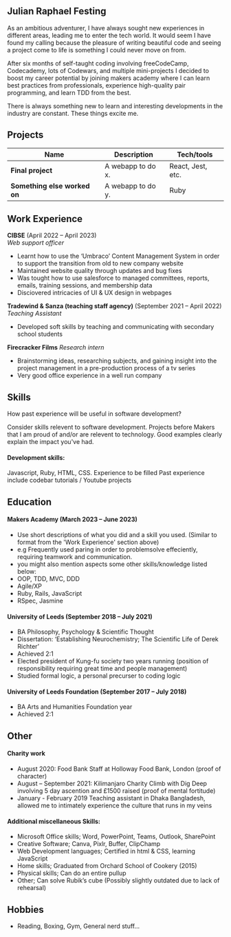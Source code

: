 ## Julian Raphael Festing

As an ambitious adventurer, I have always sought new experiences in different areas, leading me to enter the tech world. It would seem I have found my calling because the pleasure of writing beautiful code and seeing a project come to life is something I could never move on from. 

After six months of self-taught coding involving freeCodeCamp, Codecademy, lots of Codewars, and multiple mini-projects I decided to boost my career potential by joining makers academy where I can learn best practices from professionals, experience high-quality pair programming, and learn TDD from the best. 

There is always something new to learn and interesting developments in the industry are constant. These things excite me. 


## Projects

| Name                         | Description       | Tech/tools        |
| ---------------------------- | ----------------- | ----------------- |
| **Final project**            | A webapp to do x. | React, Jest, etc. |
| **Something else worked on** | A webapp to do y. | Ruby              |

## Work Experience

**CIBSE** (April 2022 – April 2023)  
_Web support officer_
-	Learnt how to use the ‘Umbraco’ Content Management System in order to support the transition from old to new company website 
-	Maintained website quality through updates and bug fixes 
-	Was tought how to use salesforce to managed committees, reports, emails, training sessions, and membership data
-	Disciovered intricacies of UI & UX design in webpages

**Tradewind & Sanza (teaching staff agency)** (September 2021 – April 2022)  
_Teaching Assistant_
- Developed soft skills by teaching and communicating with secondary school students

**Firecracker Films**
_Research intern_
-	Brainstorming ideas, researching subjects, and gaining insight into the project management in a pre-production process of a tv series 
-	Very good office experience in a well run company

## Skills

How past experience will be useful in software development?

Consider skills relevent to software development. Projects before Makers that I am proud of and/or are relevent to technology. Good examples clearly explain the impact you've had. 

#### Development skills: 

Javascript, Ruby, HTML, CSS. 
Experience to be filled
Past experience include codebar tutorials / Youtube projects

## Education

#### Makers Academy (March 2023 – June 2023)
- Use short descriptions of what you did and a skill you used. (Similar to format from the 'Work Experience' section above)
- e.g Frequently used paring in order to problemsolve effeciently, requiring teamwork and communication.
- you might also mention aspects some other skills/knowledge listed below: 
- OOP, TDD, MVC, DDD
- Agile/XP
- Ruby, Rails, JavaScript
- RSpec, Jasmine

#### University of Leeds (September 2018 – July 2021)
- BA Philosophy, Psychology & Scientific Thought
-	Dissertation: ‘Establishing Neurochemistry; The Scientific Life of Derek Richter’
-	Achieved 2:1
-	Elected president of Kung-fu society two years running (position of responsibility requiring great time and people management)
-	Studied formal logic, a personal precurser to coding logic

#### University of Leeds Foundation (September 2017 – July 2018)
- BA Arts and Humanities Foundation year
-	Achieved 2:1

## Other

#### Charity work
- August 2020: Food Bank Staff at Holloway Food Bank, London (proof of character)
- August – September 2021: Kilimanjaro Charity Climb with Dig Deep involving 5 day ascention and £1500 raised (proof of mental fortitude)
- January - February 2019 Teaching assistant in Dhaka Bangladesh, allowed me to intimately experience the culture that runs in my veins

#### Additional miscellaneous Skills:
-	Microsoft Office skills; Word, PowerPoint, Teams, Outlook, SharePoint
-	Creative Software; Canva, Pixlr, Buffer, ClipChamp
-	Web Development languages; Certified in html & CSS, learning JavaScript
-	Home skills; Graduated from Orchard School of Cookery (2015)
-	Physical skills; Can do an entire pullup 
-	Other; Can solve Rubik’s cube (Possibly slightly outdated due to lack of rehearsal)

## Hobbies
- Reading, Boxing, Gym, General nerd stuff...